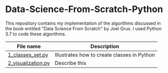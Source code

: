# Data-Science-From-Scratch-Python
This repository contains my implementation of the algorithms discussed in the book entitled "Data Science From Scratch" by Joel Grus. 
I used Python 3.7 to code these algorithms.  

| **File name** | **Description** |
| ------------- | ------------- |
| [1_classes_set.py](https://github.com/neerajkumarvaid/Data-Science-From-Scratch-Python-/blob/master/1_classes_set.py)  | Illustrates how to create classes in Python  |
| [2_visualization.py](https://github.com/neerajkumarvaid/Data-Science-From-Scratch-Python-/blob/master/2_visualization.py) | Describe this  |
